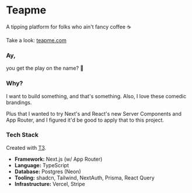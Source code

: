 # Teapme

A tipping platform for folks who ain't fancy coffee ☕️

Take a look: [teapme.com](https://teapme.com)

### Ay,

you get the play on the name? 🤭

### Why?

I want to build something, and that's something. Also, I love these comedic brandings.

Plus that I wanted to try Next's and React's new Server Components and App Router, and I figured it'd be good to apply that to this project.

### Tech Stack

Created with [T3](https://create.t3.gg/).

- **Framework:** Next.js (w/ App Router)
- **Language:** TypeScript
- **Database:** Postgres (Neon)
- **Tooling:** shadcn, Tailwind, NextAuth, Prisma, React Query
- **Infrastructure:** Vercel, Stripe
